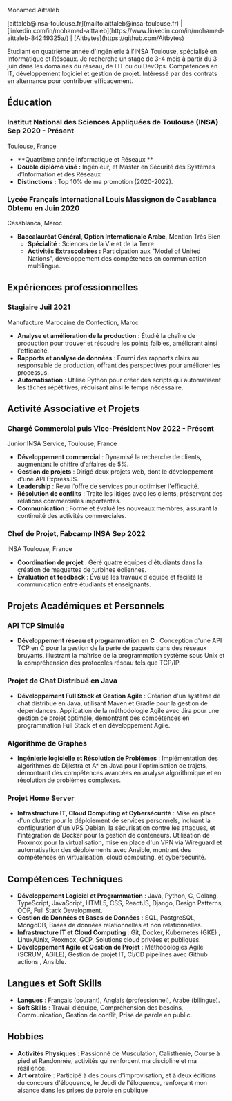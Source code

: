 <span class="name">Mohamed Aittaleb</span>

<span class="info">


<div class="info_2">
[aittaleb@insa-toulouse.fr](mailto:aittaleb@insa-toulouse.fr) |
[linkedin.com/in/mohamed-aittaleb](https://www.linkedin.com/in/mohamed-aittaleb-84249325a/) |
[Aitbytes](https://github.com/Aitbytes)

Étudiant en quatrième année d'ingénierie à l'INSA Toulouse, spécialisé en Informatique et Réseaux. Je recherche un stage de 3-4 mois à partir du 3 juin dans les domaines du réseau, de l'IT ou du DevOps. Compétences en IT, développement logiciel et gestion de projet. Intéressé par des contrats en alternance pour contribuer efficacement.

</div>

</span>


## Éducation

### Institut National des Sciences Appliquées de Toulouse (INSA) <time>Sep 2020 - Présent</time>
<location>Toulouse, France</location>  

- **Quatrième année Informatique et Réseaux **
- **Double diplôme visé :** Ingénieur, et Master en Sécurité des Systèmes d’Information et des Réseaux
- **Distinctions :** Top 10% de ma promotion (2020-2022).

### Lycée Français International Louis Massignon de Casablanca <time>Obtenu en Juin 2020</time>
<location>Casablanca, Maroc</location>  

- **Baccalauréat Général, Option Internationale Arabe**, Mention Très Bien
   - **Spécialité :** Sciences de la Vie et de la Terre
   - **Activités Extrascolaires :** Participation aux "Model of United Nations", développement des compétences en communication multilingue.

## Expériences professionnelles

### Stagiaire <time> Juil 2021 </time>

<location> Manufacture Marocaine de Confection, Maroc </location>


- **Analyse et amélioration de la production** : Étudié la chaîne de production pour trouver et résoudre les points faibles, améliorant ainsi l'efficacité.
- **Rapports et analyse de données** : Fourni des rapports clairs au responsable de production, offrant des perspectives pour améliorer les processus.
- **Automatisation** : Utilisé Python pour créer des scripts qui automatisent les tâches répétitives, réduisant ainsi le temps nécessaire.

## Activité Associative et Projets

### Chargé Commercial puis Vice-Président <time>Nov 2022 - Présent</time>

<location>Junior INSA Service, Toulouse, France</location> 

- **Développement commercial** : Dynamisé la recherche de clients, augmentant le chiffre d'affaires de 5%.
- **Gestion de projets** : Dirigé deux projets web, dont le développement d'une API ExpressJS.
- **Leadership** : Revu l'offre de services pour optimiser l'efficacité.
- **Résolution de conflits** : Traité les litiges avec les clients, préservant des relations commerciales importantes.
- **Communication** : Formé et évalué les nouveaux membres, assurant la continuité des activités commerciales.


### Chef de Projet, Fabcamp INSA <time>Sep 2022</time>
<location>INSA Toulouse, France</location> 

- **Coordination de projet** : Géré quatre équipes d'étudiants dans la création de maquettes de turbines éoliennes.
- **Évaluation et feedback** : Évalué les travaux d'équipe et facilité la communication entre étudiants et enseignants.

## Projets Académiques et Personnels

### API TCP Simulée
- **Développement réseau et programmation en C** : Conception d'une API TCP en C pour la gestion de la perte de paquets dans des réseaux bruyants, illustrant la maîtrise de la programmation système sous Unix et la compréhension des protocoles réseau tels que TCP/IP.

### Projet de Chat Distribué en Java
- **Développement Full Stack et Gestion Agile** : Création d'un système de chat distribué en Java, utilisant Maven et Gradle pour la gestion de dépendances. Application de la méthodologie Agile avec Jira pour une gestion de projet optimale, démontrant des compétences en programmation Full Stack et en développement Agile.

### Algorithme de Graphes
- **Ingénierie logicielle et Résolution de Problèmes** : Implémentation des algorithmes de Dijkstra et A* en Java pour l'optimisation de trajets, démontrant des compétences avancées en analyse algorithmique et en résolution de problèmes complexes.

### Projet Home Server
- **Infrastructure IT, Cloud Computing et Cybersécurité** : Mise en place d'un cluster pour le déploiement de services personnels, incluant la configuration d'un VPS Debian, la sécurisation contre les attaques, et l'intégration de Docker pour la gestion de conteneurs. Utilisation de Proxmox pour la virtualisation, mise en place d'un VPN via Wireguard et automatisation des déploiements avec Ansible, montrant des compétences en virtualisation, cloud computing, et cybersécurité.


## Compétences Techniques

- **Développement Logiciel et Programmation** : Java, Python, C, Golang, TypeScript, JavaScript, HTML5, CSS, ReactJS, Django, Design Patterns, OOP, Full Stack Development.
- **Gestion de Données et Bases de Données** : SQL, PostgreSQL, MongoDB, Bases de données relationnelles et non relationnelles.
- **Infrastructure IT et Cloud Computing** : Git, Docker, Kubernetes (GKE) , Linux/Unix, Proxmox, GCP, Solutions cloud privées et publiques.
- **Développement Agile et Gestion de Projet** : Méthodologies Agile (SCRUM, AGILE), Gestion de projet IT, CI/CD pipelines avec Github actions , Ansible.

## Langues et Soft Skills

- **Langues** : Français (courant), Anglais (professionnel), Arabe (bilingue).
- **Soft Skills** : Travail d’équipe, Compréhension des besoins, Communication, Gestion de conflit, Prise de parole en public.

## Hobbies

- **Activités Physiques** : Passionné de Musculation, Calisthenie, Course à pied et Randonnée, activités qui renforcent ma discipline et ma résilience.
- **Art oratoire** : Participé à des cours d'improvisation, et à deux éditions du concours d'éloquence, le Jeudi de l'éloquence, renforçant mon aisance dans les prises de parole en publique



